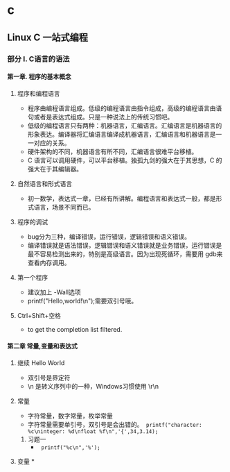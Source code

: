 # c

## Linux C 一站式编程

### 部分 I. C语言的语法
#### 第一章. 程序的基本概念
1. 程序和编程语言
   * 程序由编程语言组成。低级的编程语言由指令组成，高级的编程语言由语句或者是表达式组成。只是一种说法上的传统习惯吧。
   * 低级的编程语言只有两种：机器语言，汇编语言。汇编语言是机器语言的形象表达。编译器将汇编语言编译成机器语言，汇编语言和机器语言是一一对应的关系。
   * 硬件架构的不同，机器语言有所不同，汇编语言很难平台移植。
   * C 语言可以调用硬件，可以平台移植。独孤九剑的强大在于其思想，C 的强大在于其编辑器。
   
2. 自然语言和形式语言
   * 初一数学，表达式一章，已经有所讲解。编程语言和表达式一般，都是形式语言，场景不同而已。
   
3. 程序的调试
   * bug分为三种，编译错误，运行错误，逻辑错误和语义错误。
   * 编译错误就是语法错误，逻辑错误和语义错误就是业务错误，运行错误是最不容易检测出来的，特别是高级语言。因为出现死循环，需要用 gdb来查看内存调用。

4. 第一个程序
   * 建议加上 -Wall选项
   * printf("Hello,world!\n");需要双引号哦。

5. Ctrl+Shift+空格
   * to get the completion list filtered.
    
#### 第二章 常量,变量和表达式
1. 继续 Hello World
   * 双引号是界定符
   * \n 是转义序列中的一种，Windows习惯使用 \r\n
   
2. 常量
   * 字符常量，数字常量，枚举常量
   * 字符常量需要单引号，双引号是会出错的。` printf("character: %c\ninteger: %d\nfloat %f\n",'{',34,3.14);`
   1. 习题一
      * ` printf("%c\n",'%');`
      
3. 变量
   * 
